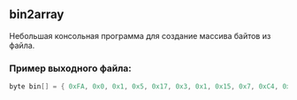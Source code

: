 ## bin2array
Небольшая консольная программа для создание массива байтов из файла.

### Пример выходного файла:
```c
byte bin[] = { 0xFA, 0x0, 0x1, 0x5, 0x17, 0x3, 0x1, 0x15, 0x7, 0xC4, 0xA9, 0xA0, };
```
